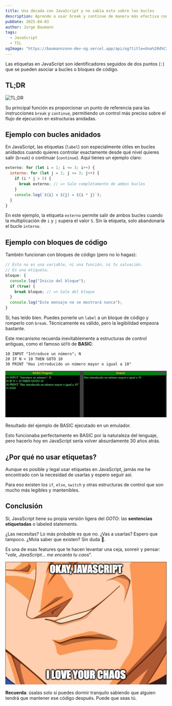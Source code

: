 ```yaml
---
title: Una década con JavaScript y no sabía esto sobre los bucles
description: Aprende a usar break y continue de manera más efectiva con Vegeta 😏. Descubre cómo las etiquetas (labels) te permiten mejorar el flujo de tus bucles en JavaScript.
pubDate: 2025-04-03
author: Jorge Baumann
tags:
  - JavaScript
  - TIL
ogImage: "https://baumannzone-dev-og.vercel.app/api/og?title=Una%20d%C3%A9cada%20con%20JavaScript%20y%20no%20sab%C3%ADa%20esto%20sobre%20los%20bucles&tags=JavaScript,TIL"
---
```


Las etiquetas en JavaScript son identificadores seguidos de dos puntos (`:`) que se pueden asociar a bucles o bloques de código.

## TL;DR

![TL;DR](../../assets/blog/una-decada-con-javascript-y-no-sabia-esto-sobre-los-bucles/code.png)

Su principal función es proporcionar un punto de referencia para las instrucciones `break` y `continue`, permitiendo un control más preciso sobre el flujo de ejecución en estructuras anidadas.

## Ejemplo con bucles anidados

En JavaScript, las etiquetas (`label`) son especialmente útiles en bucles anidados cuando quieres controlar exactamente desde qué nivel quieres salir (`break`) o continuar (`continue`). Aquí tienes un ejemplo claro:

```javascript
externo: for (let i = 1; i <= 3; i++) {
  interno: for (let j = 1; j <= 3; j++) {
    if (i * j > 5) {
      break externo; // => Sale completamente de ambos bucles
    }
    console.log(`${i} x ${j} = ${i * j}`);
  }
}
```

En este ejemplo, la etiqueta `externo` permite salir de ambos bucles cuando la multiplicación de `i` y `j` supera el valor `5`. Sin la etiqueta, solo abandonaría el bucle `interno`.

## Ejemplo con bloques de código

También funcionan con bloques de código (pero no lo hagas):

```javascript
// Esto no es una variable, ni una función, ni tu salvación.
// Es una etiqueta.
bloque: {
  console.log("Inicio del bloque");
  if (true) {
    break bloque; // => Sale del bloque
  }
  console.log("Este mensaje no se mostrará nunca");
}
```

Sí, has leído bien. Puedes ponerle un `label` a un bloque de código y romperlo con `break`. Técnicamente es válido, pero la legibilidad empeora bastante.

Este mecanismo recuerda inevitablemente a estructuras de control antiguas, como el famoso `GOTO` de **BASIC**:

```basic
10 INPUT "Introduce un número"; N
20 IF N < 10 THEN GOTO 10
30 PRINT "Has introducido un número mayor o igual a 10"
```

![Resultado del ejemplo de BASIC ejecutado en un emulador](../../assets/blog/una-decada-con-javascript-y-no-sabia-esto-sobre-los-bucles/image.png)

<figcaption> Resultado del ejemplo de BASIC ejecutado en un emulador.</figcaption>

Esto funcionaba perfectamente en BASIC por la naturaleza del lenguaje, pero hacerlo hoy en JavaScript sería volver absurdamente 30 años atrás.

## ¿Por qué no usar etiquetas?

Aunque es posible y legal usar etiquetas en JavaScript, jamás me he encontrado con la necesidad de usarlas y espero seguir así.

Para eso existen los `if`, `else`, `switch` y otras estructuras de control que son mucho más legibles y mantenibles.

## Conclusión

Sí, JavaScript tiene su propia versión ligera del _GOTO_: las **sentencias etiquetadas** o labeled statements.

¿Las necesitas? Lo más probable es que no. ¿Vas a usarlas? Espero que tampoco. ¿Mola saber que existen? Sin duda 🤘.

Es una de esas features que te hacen levantar una ceja, sonreír y pensar: "_vale, JavaScript... me encanta tu caos_".

![Vegeta disfrutando del caos de JavaScript](../../assets/blog/una-decada-con-javascript-y-no-sabia-esto-sobre-los-bucles/vegeta.png)

**Recuerda**: úsalas solo si puedes dormir tranquilo sabiendo que alguien tendrá que mantener ese código después. Puede que seas tú.
